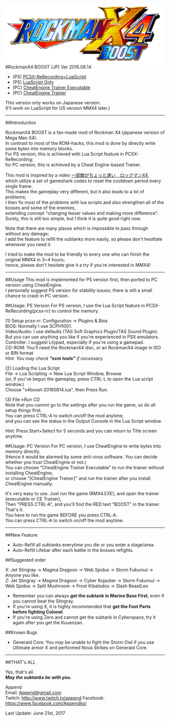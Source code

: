 ![RockmanX4 BOOST logo](https://raw.githubusercontent.com/Appendko/RockmanX4Boost/master/RMX4_Boost_Logo.png)
#RockmanX4 BOOST (JP) Ver 2016.08.14 
- (PS) [PCSX-ReRecording+LuaScript](https://goo.gl/WNMZVF)
- (PS) [LuaScript Only](https://goo.gl/f8qz2U) 
- (PC) [CheatEngine Trainer Executable](https://goo.gl/QGURGs)
- (PC) [CheatEngine Trainer](https://goo.gl/Fy3W7U)

This version only works on Japanese version.  
(I'll work on LuaScript for US version MMX4 later.)  

--------------------------------------

##Introduction

RockmanX4 BOOST is a fan-made mod of Rockman X4 (japanese version of Mega Man X4).  
In contrast to most of the ROM-hacks, this mod is done by directly write some bytes into memory blocks.  
For PS version, this is achieved with Lua Script feature in PCSX-ReRecording;  
for PC version, this is achieved by a Cheat Engine-based Trainer.  

This mod is inspired by a video [一部敵がちょっと速い　ロックマンX4](http://www.nicovideo.jp/watch/sm5973813),  
which utilize a set of gameshark codes to reset the cooldown period every single frame.  
This makes the gameplay very different, but it also leads to a lot of problems;  
I then fix most of the problems with lua scripts and also strengthen all of the bosses and some of the enemies,  
extending concept "changing lesser values and making more difference".  
Surely, this is still too simple, but I think it is quite good right now.  

Note that there are many places which is impossible to pass through without any damage;  
I add the feature to refill the subtanks more easily, so please don't hestitate whenever you need it.  

I tried to make the mod to be friendly to every one who can finish the original MMX4 in 3~4 hours;  
hence, please don't hesitate give it a try if you're interested in MMX4!  

--------------------------------------

##Usage
This mod is implemented for PS version first, then ported to PC version using CheatEngine.  
I personally suggest PS version for stability issues; there is still a small chance to crash in PC version.  


##Usage: PS Version
For PS version, I use the Lua Script feature in PCSX-ReRecording(pcsx-rr) to control the memory.  

(1) Setup pcsx-rr: Configuration -> Plugins & Bios  
BIOS: Normally I use SCPH1001.  
Video/Audio: I use defaults (TAS Soft Graphics Plugin/TAS Sound Plugin).  
But you can use anything you like if you're experienced in PSX emulators. 
Controller: I suggest Lilypad, especially if you're using a gamepad.  
CD-ROM: You'll need the RockmanX4 disc, or an RockmanX4 image in ISO or BIN format  
_Hint: You may check **"ecm tools"** if necessary._
 

(2) Loading the Lua Script  
File -> Lua Scripting -> New Lua Script Window, Browse  
(or, if you've begun the gameplay, press CTRL-L to open the Lua script window.)  
Choose "x4boost-20160814.lua", then Press Run.  

(3) File->Run CD  
Note that you cannot go to the settings after you run the game, so do all setup things first.  
You can press CTRL-A to switch on/off the mod anytime,  
and you can see the status in the Output Console in the Lua Script window.  

Hint: Press Start+Select for 5 seconds and you can return to Title screen anytime.  


##Usage: PC Version
For PC version, I use CheatEngine to write bytes into memory directly.  
(Hence it would be alarmed by some anti-virus software. You can decide whether you trust CheatEngine or not.)  
You can choose "CheatEngine Trainer Executable" to run the trainer without installing CheatEngine,  
or choose "[CheatEngine Trainer]" and run the trainer after you install CheatEngine manually.  

It's very easy to use. Just run the game (RMX4.EXE), and open the trainer (executable or CE Trainer),  
Then "PRESS CTRL-A", and you'll find the RED text "BOOST" in the trainer. That's it.  
You have to run the game BEFORE you press CTRL-A.  
You can press CTRL-A to switch on/off the mod anytime.  

--------------------------------------

##New Feature
- Auto-Refill all subtanks everytime you die or you enter a stage/area. 
- Auto-Refill Lifebar after each battle in the bosses refights.

##Suggested order

X: Jet Stingray -> Magma Dragoon -> Web Spidus -> Storm Fukuroul -> Anyone you like.  
Z: Jet Stingray -> Magma Dragoon -> Cyber Kujacker -> Storm Fukuroul -> Web Spidus -> Split Mushroom -> Frost Kibatodos -> Slash BeastLeo  
    
- Remember you can always **get the subtank in Marine Base First**, even if you cannot beat the Stingray.
- If you're using X, it is highly recommended that **get the Foot Parts before fighting Colonel**.
- If you're using Zero and cannot get the subtank in Cyberspace, try it again after you get the Kuuenzan.


##Known Bugs  
- Generaid Core: You may be unable to fight the Storm Owl if you use Ultimate armor X and performed Nova Strikes on Generaid Core.  

--------------------------------------

##THAT's ALL

Yes, that's all.  
**_May the subtanks be with you._**

Append     
Email: Append@gmail.com  
Twitch: http://www.twitch.tv/append
Facebook: https://www.facebook.com/Appendko/

Last Update: June 21st, 2017
